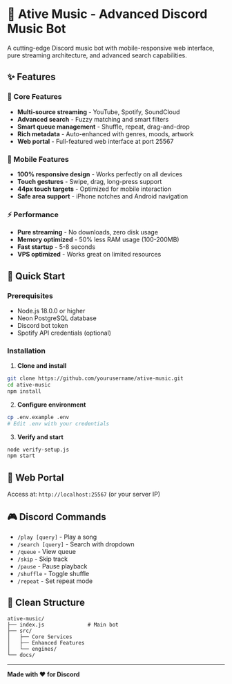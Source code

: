 # 🎵 Ative Music - Advanced Discord Music Bot

A cutting-edge Discord music bot with mobile-responsive web interface, pure streaming architecture, and advanced search capabilities.

## ✨ Features

### 🎵 Core Features
- **Multi-source streaming** - YouTube, Spotify, SoundCloud
- **Advanced search** - Fuzzy matching and smart filters
- **Smart queue management** - Shuffle, repeat, drag-and-drop
- **Rich metadata** - Auto-enhanced with genres, moods, artwork
- **Web portal** - Full-featured web interface at port 25567

### 📱 Mobile Features
- **100% responsive design** - Works perfectly on all devices
- **Touch gestures** - Swipe, drag, long-press support
- **44px touch targets** - Optimized for mobile interaction
- **Safe area support** - iPhone notches and Android navigation

### ⚡ Performance
- **Pure streaming** - No downloads, zero disk usage
- **Memory optimized** - 50% less RAM usage (100-200MB)
- **Fast startup** - 5-8 seconds
- **VPS optimized** - Works great on limited resources

## 🚀 Quick Start

### Prerequisites
- Node.js 18.0.0 or higher
- Neon PostgreSQL database
- Discord bot token
- Spotify API credentials (optional)

### Installation

1. **Clone and install**
```bash
git clone https://github.com/yourusername/ative-music.git
cd ative-music
npm install
```

2. **Configure environment**
```bash
cp .env.example .env
# Edit .env with your credentials
```

3. **Verify and start**
```bash
node verify-setup.js
npm start
```

## 📱 Web Portal

Access at: `http://localhost:25567` (or your server IP)

## 🎮 Discord Commands

- `/play [query]` - Play a song
- `/search [query]` - Search with dropdown
- `/queue` - View queue
- `/skip` - Skip track
- `/pause` - Pause playback
- `/shuffle` - Toggle shuffle
- `/repeat` - Set repeat mode

## 📁 Clean Structure

```
ative-music/
├── index.js              # Main bot
├── src/
│   ├── Core Services
│   ├── Enhanced Features
│   └── engines/
└── docs/
```

---

**Made with ❤️ for Discord**
